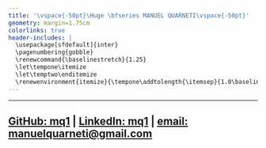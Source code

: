 ```yaml
---
title: '\vspace{-50pt}\Huge \bfseries MANUEL QUARNETI\vspace{-50pt}'
geometry: margin=1.75cm
colorlinks: true
header-includes: |
  \usepackage[sfdefault]{inter}
  \pagenumbering{gobble}
  \renewcommand{\baselinestretch}{1.25}
  \let\tempone\itemize
  \let\temptwo\enditemize
  \renewenvironment{itemize}{\tempone\addtolength{\itemsep}{1.0\baselineskip}}{\temptwo}
---
```


---
[GitHub: mq1](https://github.com/mq1/) \| [LinkedIn: mq1](https://linkedin.com/in/mq1/) \| [email: manuelquarneti@gmail.com](mailto:manuelquarneti@gmail.com)
---
